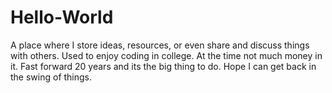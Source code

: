 # Hello-World
A place where I store ideas, resources, or even share and discuss things with others.
Used to enjoy coding in college. At the time not much money in it. Fast forward 20 years and its the big thing to do. Hope I can get back in the swing of things.
